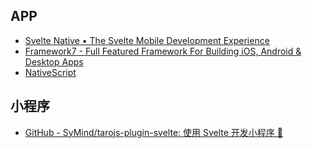 ## APP

- [Svelte Native • The Svelte Mobile Development Experience](https://svelte-native.technology/)
- [Framework7 - Full Featured Framework For Building iOS, Android & Desktop Apps](https://framework7.io/)
- [NativeScript](https://nativescript.org/)

## 小程序

- [GitHub - SyMind/tarojs-plugin-svelte: 使用 Svelte 开发小程序 🐰](https://github.com/SyMind/tarojs-plugin-svelte)